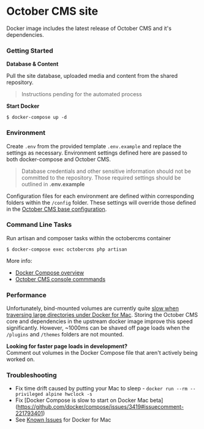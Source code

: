 # October CMS site

Docker image includes the latest release of October CMS and it's dependencies.

### Getting Started


__Database & Content__

  Pull the site database, uploaded media and content from the shared repository.

  > Instructions pending for the automated process

__Start Docker__

  ```shell
  $ docker-compose up -d
  ```  

### Environment

 Create `.env` from the provided template `.env.example` and replace the settings as necessary. Environment settings defined here are passed to both docker-compose and October CMS.

 > Database credentials and other sensitive information should not be committed to the repository. Those required settings should be outlined in __.env.example__

 Configuration files for each environment are defined within corresponding folders within  the `/config` folder. These settings will override those defined in the [October CMS base configuration](https://github.com/octobercms/october/tree/master/config).



### Command Line Tasks

  Run artisan and composer tasks within the octobercms container

  ```shell
  $ docker-compose exec octobercms php artisan
  ```

More info:

 * [Docker Compose overview](https://docs.docker.com/compose/overview/)
 * [October CMS console commmands](https://octobercms.com/docs/console/commands)



### Performance

  Unfortunately, bind-mounted volumes are currently quite [slow when traversing large directories under Docker for Mac](https://github.com/docker/for-mac/issues/77). Storing the October CMS core and dependencies in the upstream docker image improve this speed significantly. However, ~1000ms can be shaved off page loads when the `/plugins` and `/themes` folders are not mounted.

 __Looking for faster page loads in development?__
 <br>
 Comment out volumes in the Docker Compose file that aren't actively being worked on.


### Troubleshooting
 * Fix time drift caused by putting your Mac to sleep - `docker run --rm --privileged alpine hwclock -s`
 * Fix [Docker Compose is slow to start on Docker Mac beta]
(https://github.com/docker/compose/issues/3419#issuecomment-221793401)
 * See [Known Issues](https://docs.docker.com/docker-for-mac/troubleshoot/#/known-issues) for Docker for Mac
